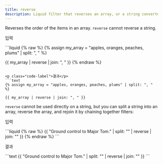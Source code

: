 ```yaml
---
title: reverse
description: Liquid filter that reverses an array, or a string converted to an array.
---
```


Reverses the order of the items in an array. `reverse` cannot reverse a string.

<p class="code-label">입력</p>
```liquid
{% raw %}
{% assign my_array = "apples, oranges, peaches, plums" | split: ", " %}

{{ my_array | reverse | join: ", " }}
{% endraw %}
```

<p class="code-label">결과</p>
```text
{% assign my_array = "apples, oranges, peaches, plums" | split: ", " %}

{{ my_array | reverse | join: ", " }}
```

`reverse` cannot be used directly on a string, but you can split a string into an array, reverse the array, and rejoin it by chaining together filters:

<p class="code-label">입력</p>
```liquid
{% raw %}
{{ "Ground control to Major Tom." | split: "" | reverse | join: "" }}
{% endraw %}
```

<p class="code-label">결과</p>
```text
{{ "Ground control to Major Tom." | split: "" | reverse | join: "" }}
```
